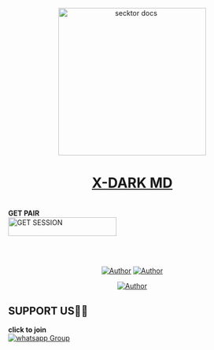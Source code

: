<p align="center">  
  <a href="https://files.catbox.moe/0qmuz5.jpeg">
    <img alt="secktor docs" height="300" src="https://files.catbox.moe/0qmuz5.jpeg">
    <h1 align="center"> X-DARK MD</h1>
  </a>
</p>  
<br>
<b>
GET PAIR</b> <br>
 <a href="https://sensitive-puma-dark1234-3bcef5f1.koyeb.app/"><img title="GET SESSION" src="https://img.shields.io/badge/GET SESSION-h?color=blue&style=for-the-badge&logo=audi" width="220" height="38.45"/></a></p>

<br>
<br>
<p align="center">
<a title="Author" src="https://img.shields.io/badge/CHANNEL-black?style=for-the-badge&logo=whatsapp"></a> <a href="https://wa.me/94773824266"><img title="Author" src="https://img.shields.io/badge/CHAT US-black?style=for-the-badge&logo=whatsapp"></a>
  <a title="Author" src="https://img.shields.io/badge/CHANNEL-black?style=for-the-badge&logo=whatsapp"></a> <a href="https://wa.me/94713562428"><img title="Author" src="https://img.shields.io/badge/CHAT US-black?style=for-the-badge&logo=whatsapp"></a>
</p>
<p align="center">
<a href="https://github.com/X-DARK-HOME"><img
title="Author" src="https://img.shields.io/badge/X--DARK-brightgreen?style=for-the-badge&logo=github&logoSize=auto&color=black&cacheSeconds=3600&link=%3Cimg%3E"></a
</p>

## SUPPORT US🚨🐝
<b>click to join</b> <br><a href="https://chat.whatsapp.com/C9FmNFzXLK59QKkT7NdVzU" target="_blank">
    <img alt="whatsapp Group" src="https://img.shields.io/badge/Whatsapp_Support_Group-brightgreen?logo=whatsapp&color=black" />
  </a>
</p>
